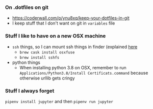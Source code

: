 ### On .dotfiles on git
   * https://coderwall.com/p/ynu8xq/keep-your-dotfiles-in-git
   * I keep stuff that I don't want on git in `variables` file

### Stuff I like to have on a new OSX machine

* `ssh` things, so I can mount ssh things in finder (explained [here](https://jonathansblog.co.uk/sshfs-mount-remote-drive-in-finder)
  * `brew cask install osxfuse`
  * `brew install sshfs`
* python things
  * When installing python 3.8 on OSX, remember to run `Applications/Python3.8/Install Certificats.command` because otherwise urllib gets cringy

### Stuff I always forget
`pipenv install jupyter` and then `pipenv run jupyter`
